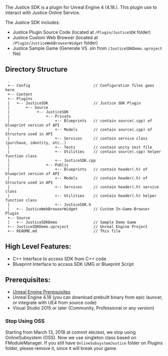 The Justice SDK is a plugin for Unreal Engine 4 (4.18.).
This plugin use to interact with Justice Online Service.

The Justice SDK includes:

* Justice Plugin Source Code (located at `/Plugin/JusticeSDK` folder)
* Justice Custom Web Browser (located at `/Plugin/JusticeWebBrowserWidget` folder)
* Justice Sample Game (Generate VS .sln from  `/JusticeSDKDemo.uproject` file)

## Directory Structure

```
 .
 +-- Config                            // Configuration files goes here 
 +-- Content
 +-- Plugins
 |   +-- JusticeSDK                    // Justice SDK Plugin
 |       +-- Source
 |            +-- JusticeSDK           
 |                +-- Private
 |                    +-- Blueprints   // contain source(.cpp) of blueprint version of API
 |                    +-- Models       // contain source(.cpp) of Structure used in API
 |                    +-- Services     // contain service class (purchase, identity, etc..)
 |                    +-- Tests        // contain unity test file
 |                    +-- Utilities    // contain source(.cpp) helper function class  
 |                    +-- JusticeSDK.cpp
 |                +-- Public
 |                    +-- Blueprints   // contain header(.h) of blueprint version of API
 |                    +-- Models       // contain header(.h) of Structure used in API
 |                    +-- Services     // contain header(.h) service class 
 |                    +-- Utilities    // contain header(.h) helper function class  
 |                    +-- JusticeSDK.h
 |   +-- JusticeWebBrowserWidget       // Custom In-Game-Browser Plugin    
 +-- Source
 |   +-- JusticeSDKDemo                // Sample Demo Game
 +-- JusticeSDKDemo.uproject           // Unreal Engine Project
 +-- README.md                         // This file
```

## High Level Features:
* C++ Interface to access SDK from C++ code
* Blueprint Interface to access SDK UMG or Blueprint Script

## Prerequisites:
* [Unreal Engine Prerequisites](https://docs.unrealengine.com/en-US/GettingStarted/RecommendedSpecifications)
* Unreal Engine 4.18 (you can download prebuilt binary from epic launcer, or integrate with UE4 from source code)
* Visual Studio 2015 or later (Community, Professional or any version)

### Stop Using OSS
Starting from March 13, 2018 at commit `48b28dd`, we stop using OnlineSubsystem (OSS). Now we use singleton class based on FModuleManager.
If you still have `OnlineSubsystemJustice` folder on Plugins folder, please remove it, since it will break your game.